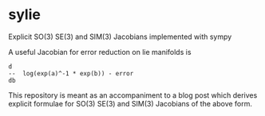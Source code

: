 # sylie
Explicit SO(3) SE(3) and SIM(3) Jacobians implemented with sympy

A useful Jacobian for error reduction on lie manifolds is

```
d      
--  log(exp(a)^-1 * exp(b)) - error
db     
```

This repository is meant as an accompaniment to a blog post which
derives explicit formulae for SO(3) SE(3) and SIM(3) Jacobians of the above form.

